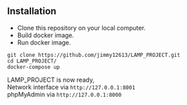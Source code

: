 ## Installation

- Clone this repository on your local computer.
- Build docker image.
- Run docker image.

```shell
git clone https://github.com/jimmy12613/LAMP_PROJECT.git
cd LAMP_PROJECT/
docker-compose up
```

LAMP_PROJECT is now ready,\
Network interface via `http://127.0.0.1:8001`\
phpMyAdmin via `http://127.0.0.1:8000`